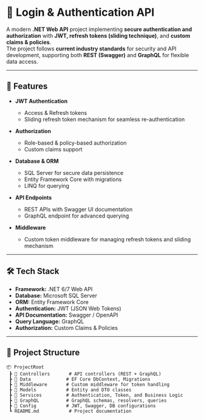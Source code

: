 ﻿# 🔐 Login & Authentication API

A modern **.NET Web API** project implementing **secure authentication and authorization** with **JWT, refresh tokens (sliding technique)**, and **custom claims & policies**.  
The project follows **current industry standards** for security and API development, supporting both **REST (Swagger)** and **GraphQL** for flexible data access.  

---

## 🚀 Features

- **JWT Authentication**
  - Access & Refresh tokens  
  - Sliding refresh token mechanism for seamless re-authentication  

- **Authorization**
  - Role-based & policy-based authorization  
  - Custom claims support  

- **Database & ORM**
  - SQL Server for secure data persistence  
  - Entity Framework Core with migrations  
  - LINQ for querying  

- **API Endpoints**
  - REST APIs with Swagger UI documentation  
  - GraphQL endpoint for advanced querying  

- **Middleware**
  - Custom token middleware for managing refresh tokens and sliding mechanism  

---

## 🛠️ Tech Stack

- **Framework:** .NET 6/7 Web API  
- **Database:** Microsoft SQL Server  
- **ORM:** Entity Framework Core  
- **Authentication:** JWT (JSON Web Tokens)  
- **API Documentation:** Swagger / OpenAPI  
- **Query Language:** GraphQL  
- **Authorization:** Custom Claims & Policies  

---

## 📂 Project Structure

```plaintext
📦 ProjectRoot
 ┣ 📂 Controllers       # API controllers (REST + GraphQL)
 ┣ 📂 Data             # EF Core DbContext, Migrations
 ┣ 📂 Middleware       # Custom middleware for token handling
 ┣ 📂 Models           # Entity and DTO classes
 ┣ 📂 Services         # Authentication, Token, and Business Logic
 ┣ 📂 GraphQL          # GraphQL schemas, resolvers, queries
 ┣ 📂 Config           # JWT, Swagger, DB configurations
 ┗ README.md           # Project documentation
